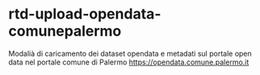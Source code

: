 # rtd-upload-opendata-comunepalermo

Modalià di caricamento dei dataset opendata e metadati sul portale open data nel portale comune di Palermo https://opendata.comune.palermo.it

